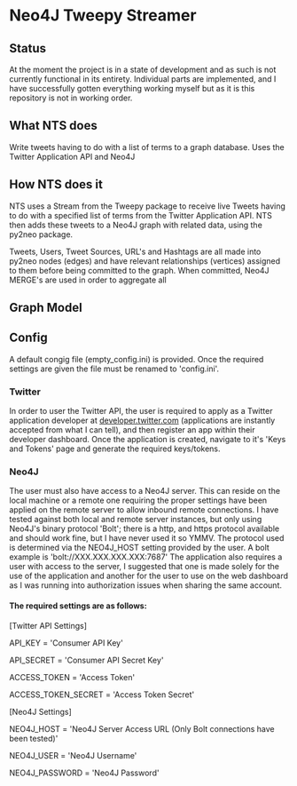 # Neo4J Tweepy Streamer

## Status
At the moment the project is in a state of development and as such is not currently functional in its entirety. Individual parts are implemented, and I have successfully gotten everything working myself but as it is this repository is not in working order.


## What NTS does
Write tweets having to do with a list of terms to a graph database. Uses the Twitter Application API and Neo4J

## How NTS does it
NTS uses a Stream from the Tweepy package to receive live Tweets having to do with a specified list of terms from the Twitter Application API. NTS then adds these tweets to a Neo4J graph with related data, using the py2neo package.

Tweets, Users, Tweet Sources, URL's and Hashtags are all made into py2neo nodes (edges) and have relevant relationships (vertices) assigned to them before being committed to the graph. When committed, Neo4J MERGE's are used in order to aggregate all


## Graph Model


## Config
A default congig file (empty_config.ini) is provided. Once the required settings are given the file must be renamed to 'config.ini'.

### Twitter
In order to user the Twitter API, the user is required to apply as a Twitter application developer at [developer.twitter.com](https://developer.twitter.com/) (applications are instantly accepted from what I can tell), and then register an app within their developer dashboard. Once the application is created, navigate to it's 'Keys and Tokens' page and generate the required keys/tokens.

### Neo4J
The user must also have access to a Neo4J server. This can reside on the local machine or a remote one requiring the proper settings have been applied on the remote server to allow inbound remote connections. I have tested against both local and remote server instances, but only using Neo4J's binary protocol 'Bolt'; there is a http, and https protocol available and should work fine, but I have never used it so YMMV. The protocol used is determined via the NEO4J_HOST setting provided by the user. A bolt example is 'bolt://XXX.XXX.XXX.XXX:7687'
The application also requires a user with access to the server, I suggested that one is made solely for the use of the application and another for the user to use on the web dashboard as I was running into authorization issues when sharing the same account.

#### The required settings are as follows:
[Twitter API Settings]

API_KEY = 'Consumer API Key'

API_SECRET = 'Consumer API Secret Key'

ACCESS_TOKEN = 'Access Token'

ACCESS_TOKEN_SECRET = 'Access Token Secret'


[Neo4J Settings]

NEO4J_HOST = 'Neo4J Server Access URL (Only Bolt connections have been tested)'

NEO4J_USER = 'Neo4J Username'

NEO4J_PASSWORD = 'Neo4J Password'
